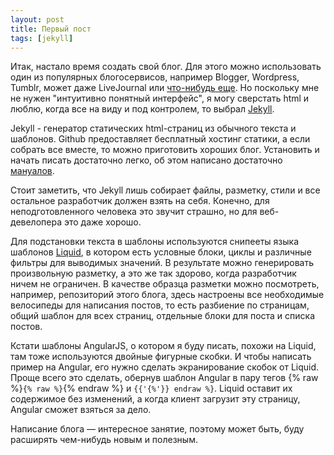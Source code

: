 ```yaml
---
layout: post
title: Первый пост
tags: [jekyll]
---
```

Итак, настало время создать свой блог. Для этого можно использовать один из популярных блогосервисов, например Blogger, Wordpress, Tumblr, может даже LiveJournal или [что-нибудь еще](http://en.wikipedia.org/wiki/Category:Blog_hosting_services). Но поскольку мне не нужен "интуитивно понятный интерфейс", я могу сверстать html и люблю, когда все на виду и под контролем, то выбрал [Jekyll](http://jekyllrb.com/). 

Jekyll - генератор статических html-страниц из обычного текста и шаблонов. Github предоставляет бесплатный хостинг статики, а если собрать все вместе, то можно приготовить хороших блог. Установить и начать писать достаточно легко, об этом написано достаточно [мануалов](https://www.google.ru/search?q=jekyll+blog). 

Стоит заметить, что Jekyll лишь собирает файлы, разметку, стили и все остальное разработчик должен взять на себя. Конечно, для неподготовленного человека это звучит страшно, но для веб-девелопера это даже хорошо. 

Для подстановки текста в шаблоны используются снипееты языка шаблонов [Liquid](http://liquidmarkup.org/), в котором есть условные блоки, циклы и различные фильтры для выводимых значений. В результате можно генерировать произвольную разметку, а это же так здорово, когда разработчик ничем не ограничен. В качестве образца разметки можно посмотреть, например, репозиторий этого блога, здесь настроены все необходимые велосипеды для написания постов, то есть разбиение по страницам, общий шаблон для всех страниц, отдельные блоки для поста и списка постов. 

Кстати шаблоны AngularJS, о котором я буду писать, похожи на Liquid, там тоже используются двойные фигурные скобки. И чтобы написать пример на Angular, его нужно сделать экранирование скобок от Liquid. Проще всего это сделать, обернув шаблон Angular в пару тегов {% raw %}`{% raw %}`{% endraw %} и `{{'{%'}} endraw %}`. Liquid оставит их содержимое без изменений, а когда клиент загрузит эту страницу, Angular сможет взяться за дело.

Написание блога &mdash; интересное занятие, поэтому может быть, буду расширять чем-нибудь новым и полезным.